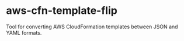 # aws-cfn-template-flip
Tool for converting AWS CloudFormation templates between JSON and YAML formats.
